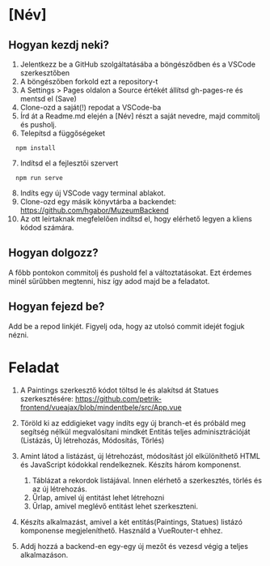 # [Név]

## Hogyan kezdj neki?

1. Jelentkezz be a GitHub szolgáltatásába a böngésződben és a VSCode szerkesztőben
2. A böngészőben forkold ezt a repository-t
3. A Settings > Pages oldalon a Source értékét állítsd gh-pages-re és mentsd el (Save)
4. Clone-ozd a saját(!) repodat a VSCode-ba
5. Írd át a Readme.md elején a [Név] részt a saját nevedre, majd commitolj és pusholj.
6. Telepítsd a függőségeket
```
  npm install
```
7. Indítsd el a fejlesztői szervert
```
  npm run serve
```
8. Indíts egy új VSCode vagy terminal ablakot.
9. Clone-ozd egy másik könyvtárba a backendet: https://github.com/hgabor/MuzeumBackend
10. Az ott leírtaknak megfelelően indítsd el, hogy elérhető legyen a kliens kódod számára.

## Hogyan dolgozz?

A főbb pontokon commitolj és pushold fel a változtatásokat. Ezt érdemes minél sűrűbben megtenni, hisz így adod majd be a feladatot.

## Hogyan fejezd be?

Add be a repod linkjét. Figyelj oda, hogy az utolsó commit idejét fogjuk nézni.

# Feladat

1. A Paintings szerkesztő kódot töltsd le és alakítsd át Statues szerkesztésére:
https://github.com/petrik-frontend/vueajax/blob/mindentbele/src/App.vue

2. Töröld ki az eddigieket vagy indíts egy új branch-et és próbáld meg segítség nélkül megvalósítani mindkét Entitás teljes adminisztrációját (Listázás, Új létrehozás, Módosítás, Törlés)

3. Amint látod a listázást, új létrehozást, módosítást jól elkülöníthető HTML és JavaScript kódokkal rendelkeznek. Készíts három komponenst.
    1. Táblázat a rekordok listájával. Innen elérhető a szerkesztés, törlés és az új létrehozás.
    2. Űrlap, amivel új entitást lehet létrehozni
    3. Űrlap, amivel meglévő entitást lehet szerkeszteni.

4. Készíts alkalmazást, amivel a két entitás(Paintings, Statues) listázó komponense megjeleníthető. Használd a VueRouter-t ehhez.

5. Addj hozzá a backend-en egy-egy új mezőt és vezesd végig a teljes alkalmazáson.
